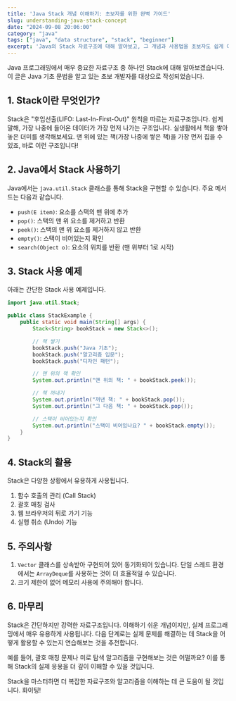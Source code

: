 ```yaml
---
title: 'Java Stack 개념 이해하기: 초보자를 위한 완벽 가이드'
slug: understanding-java-stack-concept
date: "2024-09-08 20:06:00"
category: "java"
tags: ["java", "data structure", "stack", "beginner"]
excerpt: 'Java의 Stack 자료구조에 대해 알아보고, 그 개념과 사용법을 초보자도 쉽게 이해할 수 있도록 설명합니다.'
---
```


Java 프로그래밍에서 매우 중요한 자료구조 중 하나인 Stack에 대해 알아보겠습니다. 이 글은 Java 기초 문법을 알고 있는 초보 개발자를 대상으로 작성되었습니다.

## 1. Stack이란 무엇인가?

Stack은 "후입선출(LIFO: Last-In-First-Out)" 원칙을 따르는 자료구조입니다. 쉽게 말해, 가장 나중에 들어온 데이터가 가장 먼저 나가는 구조입니다. 실생활에서 책을 쌓아놓은 더미를 생각해보세요. 맨 위에 있는 책(가장 나중에 쌓은 책)을 가장 먼저 집을 수 있죠, 바로 이런 구조입니다!

## 2. Java에서 Stack 사용하기

Java에서는 `java.util.Stack` 클래스를 통해 Stack을 구현할 수 있습니다. 주요 메서드는 다음과 같습니다.

- `push(E item)`: 요소를 스택의 맨 위에 추가
- `pop()`: 스택의 맨 위 요소를 제거하고 반환
- `peek()`: 스택의 맨 위 요소를 제거하지 않고 반환
- `empty()`: 스택이 비어있는지 확인
- `search(Object o)`: 요소의 위치를 반환 (맨 위부터 1로 시작)

## 3. Stack 사용 예제

아래는 간단한 Stack 사용 예제입니다.

```java
import java.util.Stack;

public class StackExample {
    public static void main(String[] args) {
        Stack<String> bookStack = new Stack<>();

        // 책 쌓기
        bookStack.push("Java 기초");
        bookStack.push("알고리즘 입문");
        bookStack.push("디자인 패턴");

        // 맨 위의 책 확인
        System.out.println("맨 위의 책: " + bookStack.peek());

        // 책 꺼내기
        System.out.println("꺼낸 책: " + bookStack.pop());
        System.out.println("그 다음 책: " + bookStack.pop());

        // 스택이 비어있는지 확인
        System.out.println("스택이 비어있나요? " + bookStack.empty());
    }
}
```

## 4. Stack의 활용

Stack은 다양한 상황에서 유용하게 사용됩니다.

1. 함수 호출의 관리 (Call Stack)
2. 괄호 매칭 검사
3. 웹 브라우저의 뒤로 가기 기능
4. 실행 취소 (Undo) 기능

## 5. 주의사항

1. `Vector` 클래스를 상속받아 구현되어 있어 동기화되어 있습니다. 단일 스레드 환경에서는 `ArrayDeque`를 사용하는 것이 더 효율적일 수 있습니다.
2. 크기 제한이 없어 메모리 사용에 주의해야 합니다.

## 6. 마무리

Stack은 간단하지만 강력한 자료구조입니다. 이해하기 쉬운 개념이지만, 실제 프로그래밍에서 매우 유용하게 사용됩니다. 다음 단계로는 실제 문제를 해결하는 데 Stack을 어떻게 활용할 수 있는지 연습해보는 것을 추천합니다.

예를 들어, 괄호 매칭 문제나 미로 탐색 알고리즘을 구현해보는 것은 어떨까요? 이를 통해 Stack의 실제 응용을 더 깊이 이해할 수 있을 것입니다.

Stack을 마스터하면 더 복잡한 자료구조와 알고리즘을 이해하는 데 큰 도움이 될 것입니다. 화이팅!

